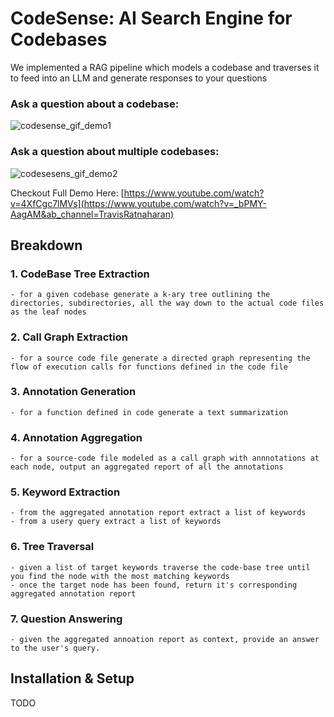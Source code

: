 # CodeSense: AI Search Engine for Codebases

We implemented a RAG pipeline which models a codebase and traverses it to feed into an LLM and generate responses to your questions

### Ask a question about a codebase:

![codesense_gif_demo1](https://github.com/TravHaran/CodeSense/assets/34573516/374aa452-eb9a-45db-8dd3-ece5ef72e253)

### Ask a question about multiple codebases:

![codesesens_gif_demo2](https://github.com/TravHaran/CodeSense/assets/34573516/c13b9327-4143-4e75-beec-545751f2d1fd)


Checkout Full Demo Here: [https://www.youtube.com/watch?v=4XfCgc7lMVs](https://www.youtube.com/watch?v=_bPMY-AagAM&ab_channel=TravisRatnaharan)

## Breakdown

### 1. CodeBase Tree Extraction
    - for a given codebase generate a k-ary tree outlining the directories, subdirectories, all the way down to the actual code files as the leaf nodes
### 2. Call Graph Extraction
    - for a source code file generate a directed graph representing the flow of execution calls for functions defined in the code file
### 3. Annotation Generation
    - for a function defined in code generate a text summarization
### 4. Annotation Aggregation
    - for a source-code file modeled as a call graph with annnotations at each node, output an aggregated report of all the annotations
### 5. Keyword Extraction
    - from the aggregated annotation report extract a list of keywords
    - from a usery query extract a list of keywords
### 6. Tree Traversal
    - given a list of target keywords traverse the code-base tree until you find the node with the most matching keywords
    - once the target node has been found, return it's corresponding aggregated annotation report
### 7. Question Answering
    - given the aggregated annoation report as context, provide an answer to the user's query.

## Installation & Setup
TODO
